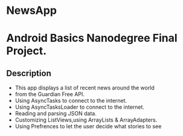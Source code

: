 # NewsApp
# Android Basics Nanodegree Final Project.

## Description 
+ This app displays a list of recent news around the world
+ from the Guardian Free API.
+ Using AsyncTasks to connect to the internet.
+ Using AsyncTasksLoader to connect to the internet.
+ Reading and parsing JSON data.
+ Customizing ListViews,using ArrayLists & ArrayAdapters.
+ Using Prefrences to let the user decide what stories to see

